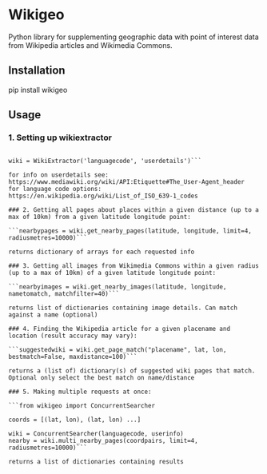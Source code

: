 # Wikigeo

Python library for supplementing geographic data with point of interest data from Wikipedia articles and Wikimedia Commons.

## Installation

pip install wikigeo

## Usage

### 1. Setting up wikiextractor

```from wikigeo import WikiExtractor

wiki = WikiExtractor('languagecode', 'userdetails')```

for info on userdetails see: https://www.mediawiki.org/wiki/API:Etiquette#The_User-Agent_header
for language code options: https://en.wikipedia.org/wiki/List_of_ISO_639-1_codes

### 2. Getting all pages about places within a given distance (up to a max of 10km) from a given latitude longitude point:

```nearbypages = wiki.get_nearby_pages(latitude, longitude, limit=4, radiusmetres=10000)```

returns dictionary of arrays for each requested info

### 3. Getting all images from Wikimedia Commons within a given radius (up to a max of 10km) of a given latitude longitude point:

```nearbyimages = wiki.get_nearby_images(latitude, longitude, nametomatch, matchfilter=40)```

returns list of dictionaries containing image details. Can match against a name (optional)

### 4. Finding the Wikipedia article for a given placename and location (result accuracy may vary):

```suggestedwiki = wiki.get_page_match("placename", lat, lon, bestmatch=False, maxdistance=100)```

returns a (list of) dictionary(s) of suggested wiki pages that match. 
Optional only select the best match on name/distance

### 5. Making multiple requests at once:

```from wikigeo import ConcurrentSearcher

coords = [(lat, lon), (lat, lon) ...]

wiki = ConcurrentSearcher(languagecode, userinfo)
nearby = wiki.multi_nearby_pages(coordpairs, limit=4, radiusmetres=10000)```

returns a list of dictionaries containing results


